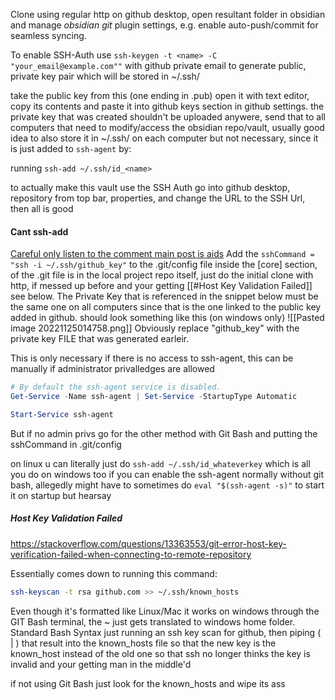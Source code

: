 Clone using regular http on github desktop, open resultant folder in obsidian and manage *obsidian git* plugin settings, e.g. enable auto-push/commit for seamless syncing.

To enable SSH-Auth use `ssh-keygen -t <name> -C "your_email@example.com""` with github private email to generate public, private key pair which will be stored in ~/.ssh/ 

take the public key from this (one ending in .pub) open it with text editor, copy its contents and paste it into github keys section in github settings. the private key that was created shouldn't be uploaded anywere, send that to all computers that need to modify/access the obsidian repo/vault, usually good idea to also store it in ~/.ssh/ on each computer but not necessary, since it is just added to `ssh-agent` by: 

running `ssh-add ~/.ssh/id_<name>`

to actually make this vault use the SSH Auth go into github desktop, repository from top bar, properties, and change the URL to the SSH Url, then all is good



#### Cant ssh-add
[Careful only listen to the comment main post is aids](https://gist.github.com/mortenege/42b12a82f7d79877171af84c7d0a0714)
Add the `sshCommand = "ssh -i ~/.ssh/github_key"` to the .git/config file inside the [core] section, of the .git file is in the local project repo itself, just do the initial clone with http, if messed up before and your getting [[#Host Key Validation Failed]] see below.
The Private Key that is referenced in the snippet below must be the same one on all computers since that is the one linked to the public key added in github.
should look something like this (on windows only)
![[Pasted image 20221125014758.png]]
Obviously replace "github_key" with the private key FILE that was generated earleir.
 
This is only necessary if there is no access to ssh-agent, this can be manually if administrator privalledges are allowed
```powershell
# By default the ssh-agent service is disabled.
Get-Service -Name ssh-agent | Set-Service -StartupType Automatic

Start-Service ssh-agent
```
But if no admin privs go for the other method with Git Bash and putting the sshCommand in .git/config

on linux u can literally just do `ssh-add ~/.ssh/id_whateverkey` which is all you do on windows too if you can enable the ssh-agent normally without git bash, allegedly might have to sometimes do `eval "$(ssh-agent -s)"` to start it on startup but hearsay


##### Host Key Validation Failed
https://stackoverflow.com/questions/13363553/git-error-host-key-verification-failed-when-connecting-to-remote-repository

Essentially comes down to running this command:
```bash
ssh-keyscan -t rsa github.com >> ~/.ssh/known_hosts
```
Even though it's formatted like Linux/Mac it works on windows through the GIT Bash terminal, the ~ just gets translated to windows home folder. Standard Bash Syntax just running an ssh key scan for github, then piping ( | ) that result into the known_hosts file so that the new key is the known_host instead of the old one so that ssh no longer thinks the key is invalid and your getting man in the middle'd

if not using Git Bash just look for the known_hosts and wipe its ass